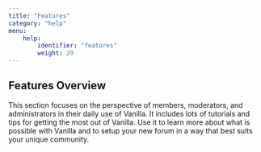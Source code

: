 ```yaml
---
title: "Features"
category: "help"
menu:
    help:
        identifier: "features"
        weight: 20
---
```


## Features Overview

This section focuses on the perspective of members, moderators, and administrators in their daily use of Vanilla. It includes lots of tutorials and tips for getting the most out of Vanilla. Use it to learn more about what is possible with Vanilla and to setup your new forum in a way that best suits your unique community.

